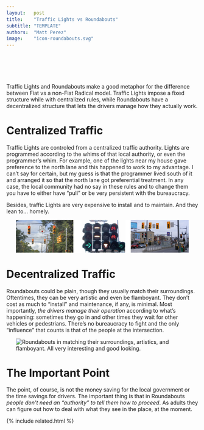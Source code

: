 ```yaml
---
layout:   post
title:    "Traffic Lights vs Roundabouts"
subtitle: "TEMPLATE"
authors:  "Matt Perez"
image:    "icon-roundabouts.svg"
---
```


<div style="display:none;">
 <p>Traffic Lights and Roundabouts make a good metaphor for the difference between <span class='_paradigm'>Fiat</span> vs a non-<span class='_paradigm'>Fiat</span> <span class='_paradigm'>Radical</span> model.</p>
</div>

<h1>&nbsp;</h1>
 <p>Traffic Lights and Roundabouts make a good metaphor for the difference between <span class='_paradigm'>Fiat</span> vs a non-<span class='_paradigm'>Fiat</span> <span class='_paradigm'>Radical</span> model. Traffic Lights impose a fixed structure while with centralized rules, while Roundabouts have a decentralized structure that lets the drivers manage how they actually work.</p>

 <h1>Centralized Traffic</h1>
  <p>Traffic Lights are controled from a centralized traffic authority. Lights are programmed according to the whims of that local authority, or even the programmer&rsquo;s whim. For example, one of the lights near my house gave preference to the north lane and this happened to work to my advantage. I can&rsquo;t say for certain, but my guess is that the programmer lived south of it and arranged it so that the north lane got preferential treatment. In any case, the local community had no say in these rules and to change them you have to either have &ldquo;pull&rdquo; or be very persistent with the bureaucracy.</p>
  <p>Besides, traffic Lights are very expensive to install and to maintain. And they lean to&hellip; homely.</p>
  <div class=_center>
   <img
    src="/assets/img/pic-traffic-lights.svg"
    style="display:block; margin:0 auto; "
    alt="Traffic lights hanging from power cables in the US, Europe, and Mexico: all pretty ugly."
    width="90%">
  </div>

 <h1>Decentralized Traffic</h1>
  <p>Roundabouts could be plain, though they usually match their surroundings. Oftentimes, they can be very artistic and even be flamboyant. They don&rsquo;t cost as much to &ldquo;install&rdquo; and maintenance, if any, is minimal. Most importantly, <em>the drivers manage their operation</em> according to what&rsquo;s happening: sometimes they go in and other times they wait for other vehicles or pedestrians. There&rsquo;s no bureaucracy to fight and the only &ldquo;influence&rdquo; that counts is that of the people at the intersection.</p>
  <div class=_center>
   <img
    src="/assets/img/pic-roundabouts.svg"
    style="display:block; margin:0 auto; "
    alt="Roundabouts in matching their surroundings, artistics, and flamboyant. All very interesting and good looking."
    width="90%" >
  </div>

 <h1>The Important Point</h1>
  <p>The point, of course, is not the money saving for the local government or the time savings for drivers. The important thing is that in Roundabouts <em>people don&rsquo;t need an &ldquo;authority&rdquo; to tell them how to proceed</em>. As adults they can figure out how to deal with what they see in the place, at the moment.</p>

{% include related.html %}
